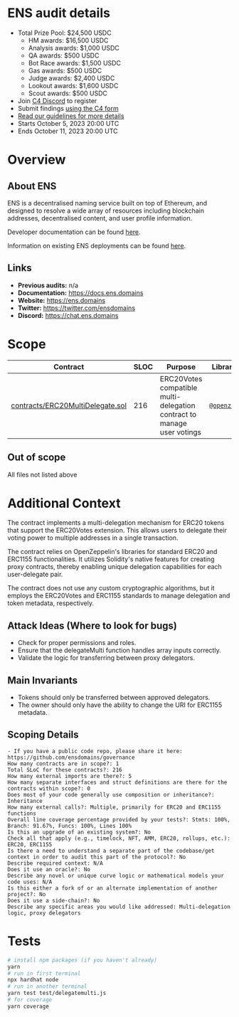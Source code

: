 # ENS audit details
- Total Prize Pool: $24,500 USDC 
  - HM awards: $16,500 USDC 
  - Analysis awards: $1,000 USDC 
  - QA awards: $500 USDC 
  - Bot Race awards: $1,500 USDC 
  - Gas awards: $500 USDC
  - Judge awards: $2,400 USDC 
  - Lookout awards: $1,600 USDC 
  - Scout awards: $500 USDC 
- Join [C4 Discord](https://discord.gg/code4rena) to register
- Submit findings [using the C4 form](https://code4rena.com/contests/2023-10-ens/submit)
- [Read our guidelines for more details](https://docs.code4rena.com/roles/wardens)
- Starts October 5, 2023 20:00 UTC 
- Ends October 11, 2023 20:00 UTC

# Overview

## About ENS

ENS is a decentralised naming service built on top of Ethereum, and designed to resolve a wide array of resources including blockchain addresses, decentralised content, and user profile information.

Developer documentation can be found [here](https://docs.ens.domains/).

Information on existing ENS deployments can be found [here](https://docs.ens.domains/ens-deployments).


## Links

- **Previous audits:** n/a
- **Documentation:** https://docs.ens.domains
- **Website:** https://ens.domains
- **Twitter:** https://twitter.com/ensdomains
- **Discord:** https://chat.ens.domains


# Scope

| Contract | SLOC | Purpose | Libraries used |  
| ----------- | ----------- | ----------- | ----------- |
| [contracts/ERC20MultiDelegate.sol](https://github.com/code-423n4/2023-10-ens/blob/main/contracts/ERC20MultiDelegate.sol) | 216 | ERC20Votes compatible multi-delegation contract to manage user votings | [`@openzeppelin/*`](https://openzeppelin.com/contracts/) |

## Out of scope

All files not listed above

# Additional Context

The contract implements a multi-delegation mechanism for ERC20 tokens that support the ERC20Votes extension. This allows users to delegate their voting power to multiple addresses in a single transaction.

The contract relies on OpenZeppelin's libraries for standard ERC20 and ERC1155 functionalities. It utilizes Solidity's native features for creating proxy contracts, thereby enabling unique delegation capabilities for each user-delegate pair.

The contract does not use any custom cryptographic algorithms, but it employs the ERC20Votes and ERC1155 standards to manage delegation and token metadata, respectively.

## Attack Ideas (Where to look for bugs)

  - Check for proper permissions and roles.
  - Ensure that the delegateMulti function handles array inputs correctly.
  - Validate the logic for transferring between proxy delegators.

## Main Invariants

  - Tokens should only be transferred between approved delegators.
  - The owner should only have the ability to change the URI for ERC1155 metadata.

## Scoping Details 

```
- If you have a public code repo, please share it here: https://github.com/ensdomains/governance 
How many contracts are in scope?: 1
Total SLoC for these contracts?: 216
How many external imports are there?: 5
How many separate interfaces and struct definitions are there for the contracts within scope?: 0
Does most of your code generally use composition or inheritance?: Inheritance
How many external calls?: Multiple, primarily for ERC20 and ERC1155 functions
Overall line coverage percentage provided by your tests?: Stmts: 100%, Branch: 91.67%, Funcs: 100%, Lines 100%
Is this an upgrade of an existing system?: No
Check all that apply (e.g., timelock, NFT, AMM, ERC20, rollups, etc.): ERC20, ERC1155
Is there a need to understand a separate part of the codebase/get context in order to audit this part of the protocol?: No
Describe required context: N/A
Does it use an oracle?: No
Describe any novel or unique curve logic or mathematical models your code uses: N/A
Is this either a fork of or an alternate implementation of another project?: No
Does it use a side-chain?: No
Describe any specific areas you would like addressed: Multi-delegation logic, proxy delegators
```

# Tests

```bash
# install npm packages (if you haven't already)
yarn
# run in first terminal
npx hardhat node
# run in another terminal
yarn test test/delegatemulti.js
# for coverage
yarn coverage
```
